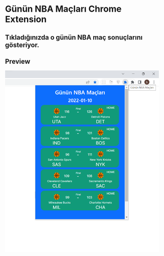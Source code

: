 # Günün NBA Maçları Chrome Extension
## Tıkladığınızda o günün NBA maç sonuçlarını gösteriyor.

## Preview
![img](preview.png)
